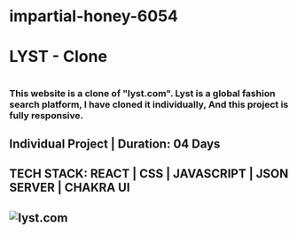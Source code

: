 # impartial-honey-6054
<h1>
LYST - Clone
<h1/>
<h3>
This website is a clone of "lyst.com". Lyst is a global fashion search platform, I have cloned it individually, And this project is fully responsive.
<h3/>

<h2>
Individual Project | Duration: 04 Days
<h2/>
<h2>
TECH STACK: REACT | CSS | JAVASCRIPT | JSON SERVER | CHAKRA UI
<h2/>
<img src="https://abhishek07788.github.io/static/media/lystClone.68c3bcb8c86506b93a7f.gif" alt="lyst.com"/>
